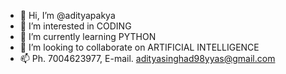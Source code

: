 - 👋 Hi, I’m @adityapakya
- 👀 I’m interested in CODING
- 🌱 I’m currently learning PYTHON
- 💞️ I’m looking to collaborate on ARTIFICIAL INTELLIGENCE
- 📫 Ph. 7004623977, E-mail. adityasinghad98yyas@gmail.com

<!---
adityapakya/adityapakya is a ✨ special ✨ repository because its `README.md` (this file) appears on your GitHub profile.
You can click the Preview link to take a look at your changes.
--->
